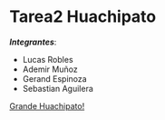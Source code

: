 
# Tarea2 Huachipato

**_Integrantes_**:

<ul>
  <li>Lucas Robles</li>
  <li>Ademir Muñoz</li>
  <li>Gerand Espinoza</li>
  <li>Sebastian Aguilera</li>
</ul>

[Grande Huachipato!](https://pbs.twimg.com/profile_images/1494832822099451910/NgCFzNKt_400x400.jpg)

